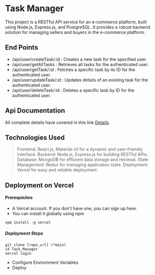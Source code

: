 # Task Manager
This project is a RESTful API service for an e-commerce platform, built using Node.js, Express.js, and PostgreSQL. It provides a robust backend solution for managing sellers and buyers in the e-commerce platform.
## End Points
* /api/user/createTask/:id : Creates a new task for the specified user.
* /api/user/getAllTasks : Retrieves all tasks for the authenticated user.
* /api/user/getTask/:id : Fetches a specific task by its ID for the authenticated user.
* /api/user/updateTask/:id : Updates details of an existing task for the authenticated user.
* /api/user/deleteTask/:id : Deletes a specific task by ID for the authenticated user.

## Api Documentation
All complete details have covered in this link [Details](https://documenter.getpostman.com/view/25678286/2sAY4vgN4A).

## Technologies Used
> Frontend: React.js, Material-UI for a dynamic and user-friendly interface.
Backend: Node.js, Express.js for building RESTful APIs.
Database: MongoDB for efficient data storage and retrieval.
State Management: Redux for managing application state.
Deployment: Vercel for easy and reliable deployment.

## Deployment on Vercel
#### Prerequisites
* A Vercel account. If you don't have one, you can sign up here.
* You can install it globally using npm
`````````
npm install -g vercel
````````````

##### Deployment Steps
`````````
git clone [repo_url] (*main)
cd Task_Manager
vercel login
`````````
* Configure Environment Variables
* Deploy
